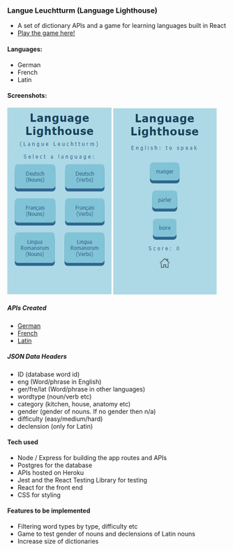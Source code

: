 ### Langue Leuchtturm (Language Lighthouse)
- A set of dictionary APIs and a game for learning languages built in React
- [Play the game here!](https://language-lighthouse.herokuapp.com/)

#### Languages:
- German
- French
- Latin

#### Screenshots:
![home](Screenshots/homepage.JPG)
![game](Screenshots/exampleFrench.JPG)

##### APIs Created
- [German](https://language-lighthouse.herokuapp.com/api/german)
- [French](https://language-lighthouse.herokuapp.com/api/french)
- [Latin](https://language-lighthouse.herokuapp.com/api/latin)

##### JSON Data Headers
  - ID (database word id)
  - eng (Word/phrase in English)
  - ger/fre/lat (Word/phrase in other languages)
  - wordtype (noun/verb etc)
  - category (kitchen, house, anatomy etc)
  - gender (gender of nouns.  If no gender then n/a)
  - difficulty (easy/medium/hard)
  - declension (only for Latin)

#### Tech used
- Node / Express for building the app routes and APIs
- Postgres for the database
- APIs hosted on Heroku
- Jest and the React Testing Library for testing
- React for the front end
- CSS for styling

#### Features to be implemented
- Filtering word types by type, difficulty etc
- Game to test gender of nouns and declensions of Latin nouns
- Increase size of dictionaries
